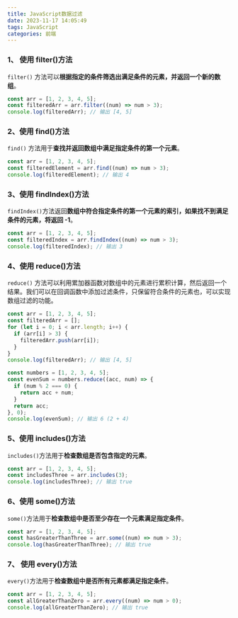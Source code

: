 ```yaml
---
title: JavaScript数据过滤
date: 2023-11-17 14:05:49
tags: JavaScript
categories: 前端
---
```


### 1、 使用 filter()方法

`filter()` 方法可以**根据指定的条件筛选出满足条件的元素，并返回一个新的数组**。

```javascript
const arr = [1, 2, 3, 4, 5];
const filteredArr = arr.filter((num) => num > 3);
console.log(filteredArr); // 输出 [4, 5]
```

### 2、使用 find()方法

`find()` 方法用于**查找并返回数组中满足指定条件的第一个元素**。

```javascript
const arr = [1, 2, 3, 4, 5];
const filteredElement = arr.find((num) => num > 3);
console.log(filteredElement); // 输出 4
```

### 3、使用 findIndex()方法

`findIndex()`方法返回**数组中符合指定条件的第一个元素的索引，如果找不到满足条件的元素，将返回 -1**。

```javascript
const arr = [1, 2, 3, 4, 5];
const filteredIndex = arr.findIndex((num) => num > 3);
console.log(filteredIndex); // 输出 3
```

### 4、使用 reduce()方法

`reduce()` 方法可以利用累加器函数对数组中的元素进行累积计算，然后返回一个结果。我们可以在回调函数中添加过滤条件，只保留符合条件的元素也，可以实现数组过滤的功能。

```javascript
const arr = [1, 2, 3, 4, 5];
const filteredArr = [];
for (let i = 0; i < arr.length; i++) {
  if (arr[i] > 3) {
    filteredArr.push(arr[i]);
  }
}
console.log(filteredArr); // 输出 [4, 5]
```

```javascript
const numbers = [1, 2, 3, 4, 5];
const evenSum = numbers.reduce((acc, num) => {
  if (num % 2 === 0) {
    return acc + num;
  }
  return acc;
}, 0);
console.log(evenSum); // 输出 6 (2 + 4)
```

### 5、使用 includes()方法

`includes()`方法用于**检查数组是否包含指定的元素**。

```javascript
const arr = [1, 2, 3, 4, 5];
const includesThree = arr.includes(3);
console.log(includesThree); // 输出 true
```

### 6、使用 some()方法

`some()`方法用于**检查数组中是否至少存在一个元素满足指定条件**。

```javascript
const arr = [1, 2, 3, 4, 5];
const hasGreaterThanThree = arr.some((num) => num > 3);
console.log(hasGreaterThanThree); // 输出 true
```

### 7、 使用 every()方法

`every()`方法用于**检查数组中是否所有元素都满足指定条件**。

```javascript
const arr = [1, 2, 3, 4, 5];
const allGreaterThanZero = arr.every((num) => num > 0);
console.log(allGreaterThanZero); // 输出 true
```
